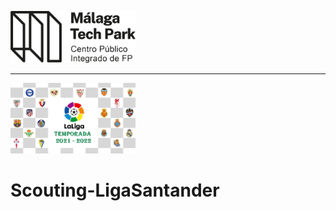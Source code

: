 <img src= "malaga_tech_park.logo.png" width="200"><hr><img src= "portada.jpg" width="200">

# Scouting-LigaSantander
